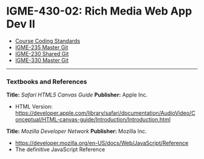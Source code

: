 # IGME-430-02: Rich Media Web App Dev II


<!-- * [Syllabus](link) -->
* [Course Coding Standards](/coding-standards.md)
* [IGME-235 Master Git](https://github.com/tonethar/IGME-230-Master)
* [IGME-230 Shared Git](https://github.com/tonethar/IGME-235-Shared)
* [IGME-330 Master Git](https://github.com/tonethar/IGME-330-Master)
<!-- * [IGME-430](url) -->
<!-- * [NAME](url) -->
<!-- * [NAME](url) -->
<!-- * [NAME](url) -->
<!-- * [330: Intro to Web Components](https://github.com/tonethar/IGME-330-Master/blob/master/notes/HW-wc-1.md) -->
<!-- * [Canvas Stuff From 330](https://github.com/HauntedPineapple/IGME-330-Fall-2021/blob/main/weekly/week-10A-notes.md) -->

<hr>

### Textbooks and References
**Title:** *Safari HTML5 Canvas Guide*
**Publisher:** Apple Inc.
- HTML Version: https://developer.apple.com/library/safari/documentation/AudioVideo/Conceptual/HTML-canvas-guide/Introduction/Introduction.html

**Title:** *Mozilla Developer Network*
**Publisher:** Mozilla Inc.
- https://developer.mozilla.org/en-US/docs/Web/JavaScript/Reference
- The definitive JavaScript Reference